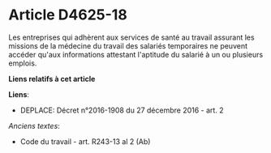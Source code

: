 # Article D4625-18

Les entreprises qui adhèrent aux services de santé au travail assurant les  missions de la médecine du travail des salariés
temporaires ne peuvent accéder  qu'aux informations attestant l'aptitude du salarié à un ou plusieurs emplois.

**Liens relatifs à cet article**

**Liens**:

  - DEPLACE: Décret n°2016-1908 du 27 décembre 2016 - art. 2

_Anciens textes_:

  - Code du travail - art. R243-13 al 2 (Ab)
